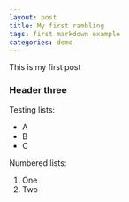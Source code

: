 ```yaml
---
layout: post
title: My first rambling
tags: first markdown example
categories: demo
---
```


This is my first post

### Header three

Testing lists:

- A
- B
- C

Numbered lists:

1. One
2. Two
